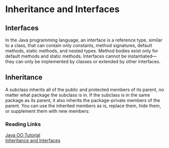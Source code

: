# Inheritance and Interfaces

## Interfaces
In the Java programming language, an interface is a reference type, similar to a class, that can contain only constants, method signatures, default methods, static methods, and nested types. Method bodies exist only for default methods and static methods. Interfaces cannot be instantiated—they can only be implemented by classes or extended by other interfaces.

## Inheritance
A subclass inherits all of the public and protected members of its parent, no matter what package the subclass is in. If the subclass is in the same package as its parent, it also inherits the package-private members of the parent. You can use the inherited members as is, replace them, hide them, or supplement them with new members:

### Reading Links
[Java OO Tutorial](https://docs.oracle.com/javase/tutorial/java/concepts/) <br>
[Inheritance and Interfaces](https://docs.oracle.com/javase/tutorial/java/IandI/index.html)
